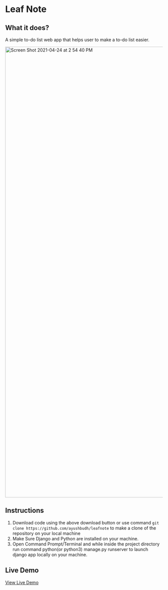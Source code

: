 # Leaf Note
## What it does?
A simple to-do list web app that helps user to make a to-do list easier.

<img width="1440" alt="Screen Shot 2021-04-24 at 2 54 40 PM" src="https://user-images.githubusercontent.com/56787472/115971249-0ad7ba00-a50d-11eb-8fee-71ed836876dc.png">


## Instructions
<ol>
    <li> Download code using the above download button or use command <code>git clone https://github.com/ayushbudh/leafnote</code> to make a clone of the repository on your local machine</li>
        <li> Make Sure Django and Python are installed on your machine.</li>
        <li> Open Command Prompt/Terminal and while inside the project directory run command python(or python3) manage.py runserver to launch django app locally on your machine.</li>
</ol>

<h2>Live Demo</h2>
<a href = "https://leafnote.ayush7272.repl.co/" target ="_blank" >View Live Demo</a>

